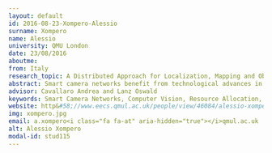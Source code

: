 ```yaml
---
layout: default 
id: 2016-08-23-Xompero-Alessio
surname: Xompero
name: Alessio
university: QMU London
date: 23/08/2016
aboutme: 
from: Italy
research_topic: A Distributed Approach for Localization, Mapping and Object Tracking in Mobile Smart Camera Networks
abstract: Smart camera networks benefit from technological advances in sensing, processing and networking capabilities while offering novel opportunities in distributed computer vision research. Especially when people moving in a structured environment are to be monitored using wearable cameras and/or robotic platforms, the synergic collaboration among such devices exposes challenges to be further explored. This research will investigate opportunities of cooperative sensing and processing for real-time mapping, localisation and tracking in such contexts. The problem will be tackled with in a probabilistic framework with resource allocation capabilities to opportunistically manage the scalability-robustness trade-off. Performance assessment will itself require the definition of novel evaluation criteria.
advisor: Cavallaro Andrea and Lanz Oswald
keywords: Smart Camera Networks, Computer Vision, Resource Allocation, People Tracking, Localisation and Mapping
website: http&#58;//www.eecs.qmul.ac.uk/people/view/46084/alessio-xompero
img: xompero.jpg
email: a.xompero<i class="fa fa-at" aria-hidden="true"></i>qmul.ac.uk
alt: Alessio Xompero
modal-id: stud115
---
```

